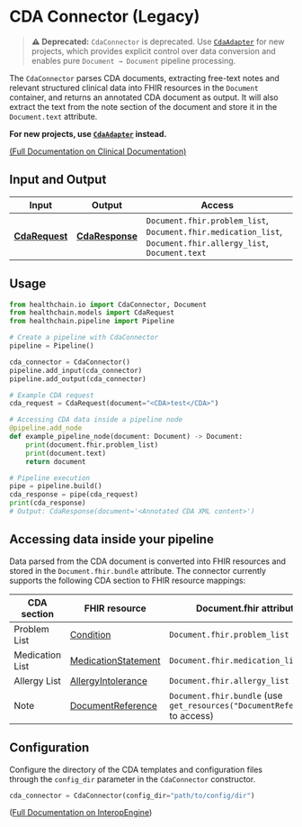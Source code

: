 # CDA Connector (Legacy)

> **⚠️ Deprecated:** `CdaConnector` is deprecated. Use [`CdaAdapter`](../adapters/cdaadapter.md) for new projects, which provides explicit control over data conversion and enables pure `Document → Document` pipeline processing.

The `CdaConnector` parses CDA documents, extracting free-text notes and relevant structured clinical data into FHIR resources in the `Document` container, and returns an annotated CDA document as output. It will also extract the text from the note section of the document and store it in the `Document.text` attribute.

**For new projects, use [`CdaAdapter`](../adapters/cdaadapter.md) instead.**

[(Full Documentation on Clinical Documentation)](../../gateway/soap_cda.md)


## Input and Output

| Input | Output | Access |
|-------|--------|-----------|
| [**CdaRequest**](../../../api/use_cases.md#healthchain.models.requests.cdarequest.CdaRequest) | [**CdaResponse**](../../../api/use_cases.md#healthchain.models.responses.cdaresponse.CdaResponse) | `Document.fhir.problem_list`, `Document.fhir.medication_list`, `Document.fhir.allergy_list`, `Document.text` |

## Usage

```python
from healthchain.io import CdaConnector, Document
from healthchain.models import CdaRequest
from healthchain.pipeline import Pipeline

# Create a pipeline with CdaConnector
pipeline = Pipeline()

cda_connector = CdaConnector()
pipeline.add_input(cda_connector)
pipeline.add_output(cda_connector)

# Example CDA request
cda_request = CdaRequest(document="<CDA>test</CDA>")

# Accessing CDA data inside a pipeline node
@pipeline.add_node
def example_pipeline_node(document: Document) -> Document:
    print(document.fhir.problem_list)
    print(document.text)
    return document

# Pipeline execution
pipe = pipeline.build()
cda_response = pipe(cda_request)
print(cda_response)
# Output: CdaResponse(document='<Annotated CDA XML content>')
```

## Accessing data inside your pipeline

Data parsed from the CDA document is converted into FHIR resources and stored in the `Document.fhir.bundle` attribute. The connector currently supports the following CDA section to FHIR resource mappings:

CDA section | FHIR resource | Document.fhir attribute
--- | --- | ---
Problem List | [Condition](https://www.hl7.org/fhir/condition.html) | `Document.fhir.problem_list`
Medication List | [MedicationStatement](https://www.hl7.org/fhir/medicationstatement.html) | `Document.fhir.medication_list`
Allergy List | [AllergyIntolerance](https://www.hl7.org/fhir/allergyintolerance.html) | `Document.fhir.allergy_list`
Note | [DocumentReference](https://www.hl7.org/fhir/documentreference.html) | `Document.fhir.bundle` (use `get_resources("DocumentReference")` to access)


## Configuration

Configure the directory of the CDA templates and configuration files through the `config_dir` parameter in the `CdaConnector` constructor.

```python
cda_connector = CdaConnector(config_dir="path/to/config/dir")
```
([Full Documentation on InteropEngine](../../interop/interop.md))
